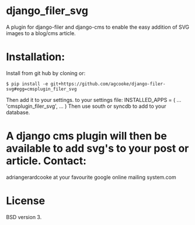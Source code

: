 django_filer_svg
================

A plugin for django-filer and django-cms to enable the easy addition of
SVG images to a blog/cms article.

Installation:
===========
Install from git hub by cloning or:

	$ pip install -e git+https://github.com/agcooke/django-filer-svg#egg=cmsplugin_filer_svg
	
Then add it to your settings. to your settings file:
	INSTALLED_APPS = (
					...
	               'cmsplugin_filer_svg',
				...
				)
Then use south or syncdb to add to your database.

A django cms plugin will then be available to add svg's to your post or article.
Contact:
======
adriangerardcooke at your favourite google online mailing system.com

License
=========
BSD version 3.